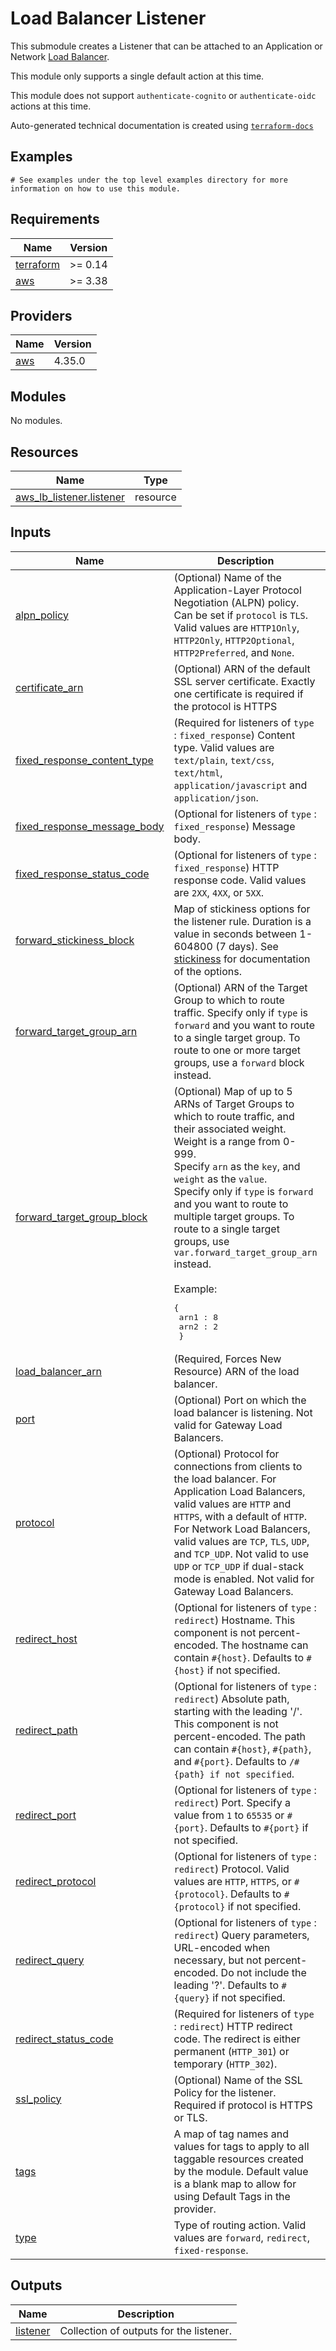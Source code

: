 # Load Balancer Listener

This submodule creates a Listener that can be attached to an Application or Network [Load Balancer](../..).

This module only supports a single default action at this time.

This module does not support `authenticate-cognito` or `authenticate-oidc` actions at this time.
<!-- BEGINNING OF PRE-COMMIT-TERRAFORM DOCS HOOK -->

Auto-generated technical documentation is created using [`terraform-docs`](https://terraform-docs.io/)
## Examples

```hcl
# See examples under the top level examples directory for more information on how to use this module.
```

## Requirements

| Name | Version |
|------|---------|
| <a name="requirement_terraform"></a> [terraform](#requirement\_terraform) | >= 0.14 |
| <a name="requirement_aws"></a> [aws](#requirement\_aws) | >= 3.38 |

## Providers

| Name | Version |
|------|---------|
| <a name="provider_aws"></a> [aws](#provider\_aws) | 4.35.0 |

## Modules

No modules.

## Resources

| Name | Type |
|------|------|
| [aws_lb_listener.listener](https://registry.terraform.io/providers/hashicorp/aws/latest/docs/resources/lb_listener) | resource |

## Inputs

| Name | Description | Type | Default | Required |
|------|-------------|------|---------|:--------:|
| <a name="input_alpn_policy"></a> [alpn\_policy](#input\_alpn\_policy) | (Optional) Name of the Application-Layer Protocol Negotiation (ALPN) policy. Can be set if `protocol` is `TLS`. Valid values are `HTTP1Only`, `HTTP2Only`, `HTTP2Optional`, `HTTP2Preferred`, and `None`. | `string` | `null` | no |
| <a name="input_certificate_arn"></a> [certificate\_arn](#input\_certificate\_arn) | (Optional) ARN of the default SSL server certificate. Exactly one certificate is required if the protocol is HTTPS | `string` | `null` | no |
| <a name="input_fixed_response_content_type"></a> [fixed\_response\_content\_type](#input\_fixed\_response\_content\_type) | (Required for listeners of `type` : `fixed_response`) Content type. Valid values are `text/plain`, `text/css`, `text/html`, `application/javascript` and `application/json`. | `string` | `null` | no |
| <a name="input_fixed_response_message_body"></a> [fixed\_response\_message\_body](#input\_fixed\_response\_message\_body) | (Optional for listeners of `type` : `fixed_response`) Message body. | `string` | `null` | no |
| <a name="input_fixed_response_status_code"></a> [fixed\_response\_status\_code](#input\_fixed\_response\_status\_code) | (Optional for listeners of `type` : `fixed_response`) HTTP response code. Valid values are `2XX`, `4XX`, or `5XX`. | `string` | `null` | no |
| <a name="input_forward_stickiness_block"></a> [forward\_stickiness\_block](#input\_forward\_stickiness\_block) | Map of stickiness options for the listener rule. Duration is a value in seconds between 1-604800 (7 days). See [stickiness](https://registry.terraform.io/providers/hashicorp/aws/latest/docs/resources/lb_listener#stickiness) for documentation of the options. | `map(string)` | <pre>{<br>  "duration": 86400,<br>  "enabled": true<br>}</pre> | no |
| <a name="input_forward_target_group_arn"></a> [forward\_target\_group\_arn](#input\_forward\_target\_group\_arn) | (Optional) ARN of the Target Group to which to route traffic. Specify only if `type` is `forward` and you want to route to a single target group. To route to one or more target groups, use a `forward` block instead. | `string` | `null` | no |
| <a name="input_forward_target_group_block"></a> [forward\_target\_group\_block](#input\_forward\_target\_group\_block) | (Optional) Map of up to 5 ARNs of Target Groups to which to route traffic, and their associated weight.<br>  Weight is a range from 0-999.<br>  Specify `arn` as the `key`, and `weight` as the `value`.<br>  Specify only if `type` is `forward` and you want to route to multiple target groups. To route to a single target groups, use `var.forward_target_group_arn` instead.<br><br>  Example:<pre>{<br>    arn1 : 8<br>    arn2 : 2<br>  }</pre> | `map(string)` | `null` | no |
| <a name="input_load_balancer_arn"></a> [load\_balancer\_arn](#input\_load\_balancer\_arn) | (Required, Forces New Resource) ARN of the load balancer. | `string` | n/a | yes |
| <a name="input_port"></a> [port](#input\_port) | (Optional) Port on which the load balancer is listening. Not valid for Gateway Load Balancers. | `string` | `null` | no |
| <a name="input_protocol"></a> [protocol](#input\_protocol) | (Optional) Protocol for connections from clients to the load balancer. For Application Load Balancers, valid values are `HTTP` and `HTTPS`, with a default of `HTTP`. For Network Load Balancers, valid values are `TCP`, `TLS`, `UDP`, and `TCP_UDP`. Not valid to use `UDP` or `TCP_UDP` if dual-stack mode is enabled. Not valid for Gateway Load Balancers. | `string` | `null` | no |
| <a name="input_redirect_host"></a> [redirect\_host](#input\_redirect\_host) | (Optional for listeners of `type` : `redirect`) Hostname. This component is not percent-encoded. The hostname can contain `#{host}`. Defaults to `#{host}` if not specified. | `string` | `null` | no |
| <a name="input_redirect_path"></a> [redirect\_path](#input\_redirect\_path) | (Optional for listeners of `type` : `redirect`) Absolute path, starting with the leading '/'. This component is not percent-encoded. The path can contain `#{host}`, `#{path}`, and `#{port}`. Defaults to `/#{path} if not specified`. | `string` | `null` | no |
| <a name="input_redirect_port"></a> [redirect\_port](#input\_redirect\_port) | (Optional for listeners of `type` : `redirect`) Port. Specify a value from `1` to `65535` or `#{port}`. Defaults to `#{port}` if not specified. | `string` | `null` | no |
| <a name="input_redirect_protocol"></a> [redirect\_protocol](#input\_redirect\_protocol) | (Optional for listeners of `type` : `redirect`) Protocol. Valid values are `HTTP`, `HTTPS`, or `#{protocol}`. Defaults to `#{protocol}` if not specified. | `string` | `null` | no |
| <a name="input_redirect_query"></a> [redirect\_query](#input\_redirect\_query) | (Optional for listeners of `type` : `redirect`) Query parameters, URL-encoded when necessary, but not percent-encoded. Do not include the leading '?'. Defaults to `#{query}` if not specified. | `string` | `null` | no |
| <a name="input_redirect_status_code"></a> [redirect\_status\_code](#input\_redirect\_status\_code) | (Required for listeners of `type` : `redirect`) HTTP redirect code. The redirect is either permanent (`HTTP_301`) or temporary (`HTTP_302`). | `string` | `null` | no |
| <a name="input_ssl_policy"></a> [ssl\_policy](#input\_ssl\_policy) | (Optional) Name of the SSL Policy for the listener. Required if protocol is HTTPS or TLS. | `string` | `null` | no |
| <a name="input_tags"></a> [tags](#input\_tags) | A map of tag names and values for tags to apply to all taggable resources created by the module. Default value is a blank map to allow for using Default Tags in the provider. | `map(string)` | `{}` | no |
| <a name="input_type"></a> [type](#input\_type) | Type of routing action. Valid values are `forward`, `redirect`, `fixed-response`. | `string` | `"forward"` | no |

## Outputs

| Name | Description |
|------|-------------|
| <a name="output_listener"></a> [listener](#output\_listener) | Collection of outputs for the listener. |


<!-- END OF PRE-COMMIT-TERRAFORM DOCS HOOK -->
